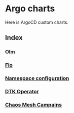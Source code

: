 # Argo charts

Here is ArgoCD custom charts.

## Index

### [Olm](./olm)

### [Fio](./fio)

### [Namespace configuration](./namespace-configuration)

### [DTK Operator](./dtk-operator)

### [Chaos Mesh Campains](./chaos-mesh-stress/)
